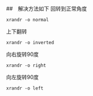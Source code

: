 ##　解决方法如下
回转到正常角度
``` shell
xrandr -o normal
```

上下翻转
``` shell
xrandr -o inverted
```

向右旋转90度
``` shell
xrandr -o right
```

向左旋转90度
``` shell
xrandr -o left
```